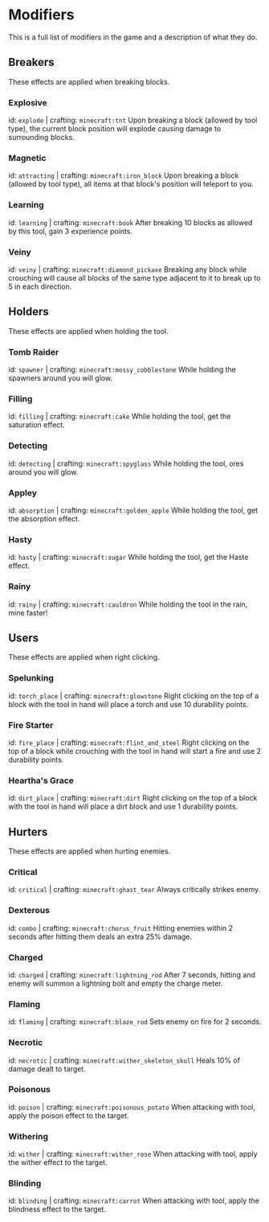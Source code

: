 # Modifiers
This is a full list of modifiers in the game and a description of what they do.
## Breakers
These effects are applied when breaking blocks.
### Explosive
id: `explode` | crafting: `minecraft:tnt`
Upon breaking a block (allowed by tool type), the current block position will explode causing damage to surrounding blocks.
### Magnetic
id: `attracting` | crafting: `minecraft:iron_block`
Upon breaking a block (allowed by tool type), all items at that block's position will teleport to you.
### Learning
id: `learning` | crafting: `minecraft:book`
After breaking 10 blocks as allowed by this tool, gain 3 experience points.
### Veiny
id: `veiny` | crafting: `minecraft:diamond_pickaxe`
Breaking any block while crouching will cause all blocks of the same type adjacent to it to break up to 5 in each direction.
## Holders
These effects are applied when holding the tool.
### Tomb Raider
id: `spawner` | crafting: `minecraft:mossy_cobblestone`
While holding the spawners around you will glow.
### Filling
id: `filling` | crafting: `minecraft:cake`
While holding the tool, get the saturation effect.
### Detecting
id: `detecting` | crafting: `minecraft:spyglass`
While holding the tool, ores around you will glow.
### Appley
id: `absorption` | crafting: `minecraft:golden_apple`
While holding the tool, get the absorption effect.
### Hasty
id: `hasty` | crafting: `minecraft:sugar`
While holding the tool, get the Haste effect.
### Rainy
id: `rainy` | crafting: `minecraft:cauldron`
While holding the tool in the rain, mine faster!
## Users
These effects are applied when right clicking.
### Spelunking
id: `torch_place` | crafting: `minecraft:glowstone`
Right clicking on the top of a block with the tool in hand will place a torch and use 10 durability points.
### Fire Starter
id: `fire_place` | crafting: `minecraft:flint_and_steel`
Right clicking on the top of a block while crouching with the tool in hand will start a fire and use 2 durability points.
### Heartha's Grace
id: `dirt_place` | crafting: `minecraft:dirt`
Right clicking on the top of a block with the tool in hand will place a dirt block and use 1 durability points.
## Hurters
These effects are applied when hurting enemies.
### Critical
id: `critical` | crafting: `minecraft:ghast_tear`
Always critically strikes enemy.
### Dexterous
id: `combo` | crafting: `minecraft:chorus_fruit`
Hitting enemies within 2 seconds after hitting them deals an extra 25% damage.
### Charged
id: `charged` | crafting: `minecraft:lightning_rod`
After 7 seconds, hitting and enemy will summon a lightning bolt and empty the charge meter.
### Flaming
id: `flaming` | crafting: `minecraft:blaze_rod`
Sets enemy on fire for 2 seconds.
### Necrotic
id: `necrotic` | crafting: `minecraft:wither_skeleton_skull`
Heals 10% of damage dealt to target.
### Poisonous
id: `poison` | crafting: `minecraft:poisonous_potato`
When attacking with tool, apply the poison effect to the target.
### Withering
id: `wither` | crafting: `minecraft:wither_rose`
When attacking with tool, apply the wither effect to the target.
### Blinding
id: `blinding` | crafting: `minecraft:carrot`
When attacking with tool, apply the blindness effect to the target.
